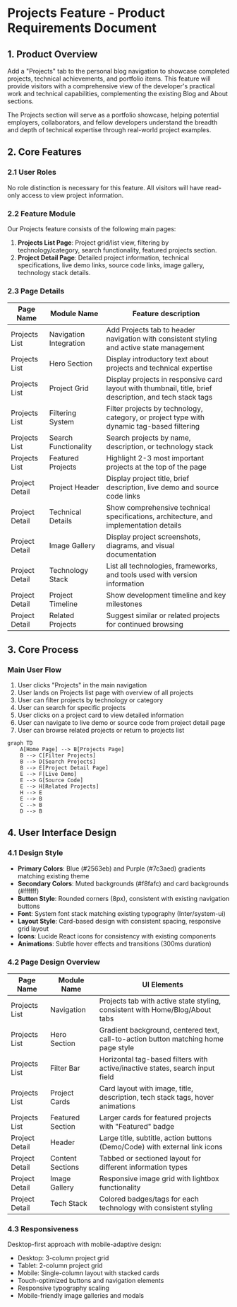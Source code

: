 # Projects Feature - Product Requirements Document

## 1. Product Overview

Add a "Projects" tab to the personal blog navigation to showcase completed projects, technical achievements, and portfolio items. This feature will provide visitors with a comprehensive view of the developer's practical work and technical capabilities, complementing the existing Blog and About sections.

The Projects section will serve as a portfolio showcase, helping potential employers, collaborators, and fellow developers understand the breadth and depth of technical expertise through real-world project examples.

## 2. Core Features

### 2.1 User Roles

No role distinction is necessary for this feature. All visitors will have read-only access to view project information.

### 2.2 Feature Module

Our Projects feature consists of the following main pages:

1. **Projects List Page**: Project grid/list view, filtering by technology/category, search functionality, featured projects section.
2. **Project Detail Page**: Detailed project information, technical specifications, live demo links, source code links, image gallery, technology stack details.

### 2.3 Page Details

| Page Name | Module Name | Feature description |
|-----------|-------------|---------------------|
| Projects List | Navigation Integration | Add Projects tab to header navigation with consistent styling and active state management |
| Projects List | Hero Section | Display introductory text about projects and technical expertise |
| Projects List | Project Grid | Display projects in responsive card layout with thumbnail, title, brief description, and tech stack tags |
| Projects List | Filtering System | Filter projects by technology, category, or project type with dynamic tag-based filtering |
| Projects List | Search Functionality | Search projects by name, description, or technology stack |
| Projects List | Featured Projects | Highlight 2-3 most important projects at the top of the page |
| Project Detail | Project Header | Display project title, brief description, live demo and source code links |
| Project Detail | Technical Details | Show comprehensive technical specifications, architecture, and implementation details |
| Project Detail | Image Gallery | Display project screenshots, diagrams, and visual documentation |
| Project Detail | Technology Stack | List all technologies, frameworks, and tools used with version information |
| Project Detail | Project Timeline | Show development timeline and key milestones |
| Project Detail | Related Projects | Suggest similar or related projects for continued browsing |

## 3. Core Process

### Main User Flow

1. User clicks "Projects" in the main navigation
2. User lands on Projects list page with overview of all projects
3. User can filter projects by technology or category
4. User can search for specific projects
5. User clicks on a project card to view detailed information
6. User can navigate to live demo or source code from project detail page
7. User can browse related projects or return to projects list

```mermaid
graph TD
    A[Home Page] --> B[Projects Page]
    B --> C[Filter Projects]
    B --> D[Search Projects]
    B --> E[Project Detail Page]
    E --> F[Live Demo]
    E --> G[Source Code]
    E --> H[Related Projects]
    H --> E
    E --> B
    C --> B
    D --> B
```

## 4. User Interface Design

### 4.1 Design Style

- **Primary Colors**: Blue (#2563eb) and Purple (#7c3aed) gradients matching existing theme
- **Secondary Colors**: Muted backgrounds (#f8fafc) and card backgrounds (#ffffff)
- **Button Style**: Rounded corners (8px), consistent with existing navigation buttons
- **Font**: System font stack matching existing typography (Inter/system-ui)
- **Layout Style**: Card-based design with consistent spacing, responsive grid layout
- **Icons**: Lucide React icons for consistency with existing components
- **Animations**: Subtle hover effects and transitions (300ms duration)

### 4.2 Page Design Overview

| Page Name | Module Name | UI Elements |
|-----------|-------------|-------------|
| Projects List | Navigation | Projects tab with active state styling, consistent with Home/Blog/About tabs |
| Projects List | Hero Section | Gradient background, centered text, call-to-action button matching home page style |
| Projects List | Filter Bar | Horizontal tag-based filters with active/inactive states, search input field |
| Projects List | Project Cards | Card layout with image, title, description, tech stack tags, hover animations |
| Projects List | Featured Section | Larger cards for featured projects with "Featured" badge |
| Project Detail | Header | Large title, subtitle, action buttons (Demo/Code) with external link icons |
| Project Detail | Content Sections | Tabbed or sectioned layout for different information types |
| Project Detail | Image Gallery | Responsive image grid with lightbox functionality |
| Project Detail | Tech Stack | Colored badges/tags for each technology with consistent styling |

### 4.3 Responsiveness

Desktop-first approach with mobile-adaptive design:
- Desktop: 3-column project grid
- Tablet: 2-column project grid
- Mobile: Single-column layout with stacked cards
- Touch-optimized buttons and navigation elements
- Responsive typography scaling
- Mobile-friendly image galleries and modals